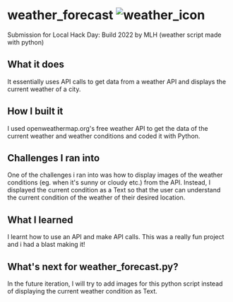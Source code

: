 # weather_forecast ![weather_icon](http://openweathermap.org/img/wn/02d@2x.png)
Submission for Local Hack Day: Build 2022 by MLH (weather script made with python)

## What it does
It essentially uses API calls to get data from a weather API and displays the current weather of a city.

## How I built it
I used openweathermap.org's free weather API to get the data of the current weather and weather conditions and coded it with Python.

## Challenges I ran into
One of the challenges i ran into was how to display images of the weather conditions (eg. when it's sunny or cloudy etc.) from the API. Instead, I displayed the current condition as a Text so that the user can understand the current condition of the weather of their desired location.

## What I learned
I learnt how to use an API and make API calls. This was a really fun project and i had a blast making it!

## What's next for weather_forecast.py?
In the future iteration, I will try to add images for this python script instead of displaying the current weather condition as Text.
